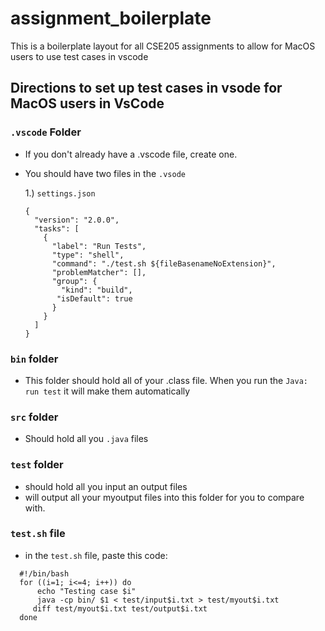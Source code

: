# assignment_boilerplate

This is a boilerplate layout for all CSE205 assignments to allow for MacOS users to use test cases in vscode

## Directions to set up test cases in vsode for MacOS users in VsCode

### `.vscode` Folder

- If you don't already have a .vscode file, create one.
- You should have two files in the `.vsode`

  1.) `settings.json`

  ```
  {
    "version": "2.0.0",
    "tasks": [
      {
        "label": "Run Tests",
        "type": "shell",
        "command": "./test.sh ${fileBasenameNoExtension}",
        "problemMatcher": [],
        "group": {
          "kind": "build",
         "isDefault": true
        }
      }
    ]
  }
  ```

### `bin` folder

- This folder should hold all of your .class file. When you run the `Java: run test` it will make them automatically

### `src` folder

- Should hold all you `.java` files

### `test` folder

- should hold all you input an output files
- will output all your myoutput files into this folder for you to compare with.

### `test.sh` file

- in the `test.sh` file, paste this code:

```json:
  #!/bin/bash
  for ((i=1; i<=4; i++)) do
      echo "Testing case $i"
      java -cp bin/ $1 < test/input$i.txt > test/myout$i.txt
     diff test/myout$i.txt test/output$i.txt
  done
```

